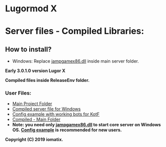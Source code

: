 # Lugormod X 

# Server files - Compiled Libraries:

## How to install?
- Windows: Replace [jampgamex86.dll](https://github.com/omatix/Lugor-X/blob/master/ReleaseEnv/jampgamex86.dll) inside main server folder.





**Early 3.0.1.0 version Lugor X**

**Compiled files inside ReleaseEnv folder.**

### User Files:
- [Main Project Folder](https://github.com/omatix/Lugor-X)
- [Compiled server file for Windows](https://github.com/omatix/Lugor-X/blob/master/ReleaseEnv/jampgamex86.dll)
- [Config example with working bots for KotF](https://github.com/omatix/Lugor-X/blob/master/__example_config/)
- [Compiled - Main Folder](https://github.com/omatix/Lugor-X/blob/master/ReleaseEnv/)
- **Note: you need only [jampgamex86.dll](https://github.com/omatix/Lugor-X/blob/master/ReleaseEnv/jampgamex86.dll) to start core server on Windows OS. [Config example](https://github.com/omatix/Lugor-X/blob/master/__example_config/) is recommended for new users.**



**Copyright (C) 2019 iomatix.**
